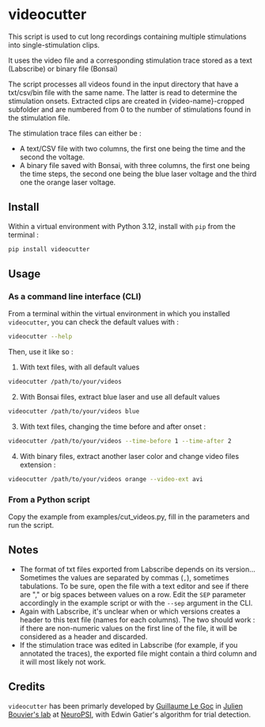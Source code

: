 # videocutter

This script is used to cut long recordings containing multiple stimulations into single-stimulation clips.

It uses the video file and a corresponding stimulation trace stored as a text (Labscribe) or binary file (Bonsai)

The script processes all videos found in the input directory that have a txt/csv/bin file with the same name. The latter is read to determine the stimulation onsets. Extracted clips are created in {video-name}-cropped subfolder and are numbered from 0 to the number of stimulations found in the stimulation file.

The stimulation trace files can either be :
- A text/CSV file with two columns, the first one being the time and the second the voltage.
- A binary file saved with Bonsai, with three columns, the first one being the time steps, the second one being the blue laser voltage and the third one the orange laser voltage.

## Install
Within a virtual environment with Python 3.12, install with `pip` from the terminal :  
```bash
pip install videocutter
```

## Usage
### As a command line interface (CLI)
From a terminal within the virtual environment in which you installed `videocutter`, you can check the default values with :
```bash
videocutter --help
```
Then, use it like so :
1. With text files, with all default values
```bash
videocutter /path/to/your/videos
```
2. With Bonsai files, extract blue laser and use all default values
```bash
videocutter /path/to/your/videos blue
```
3. With text files, changing the time before and after onset :
```bash
videocutter /path/to/your/videos --time-before 1 --time-after 2
```
4. With binary files, extract another laser color and change video files extension :
```bash
videocutter /path/to/your/videos orange --video-ext avi
```

### From a Python script
Copy the example from examples/cut_videos.py, fill in the parameters and run the script.

## Notes
- The format of txt files exported from Labscribe depends on its version... Sometimes the values are separated by commas (`,`), sometimes tabulations. To be sure, open the file with a text editor and see if there are "," or big spaces between values on a row. Edit the `SEP` parameter accordingly in the example script or with the `--sep` argument in the CLI.
- Again with Labscribe, it's unclear when or which versions creates a header to this text file (names for each columns). The two should work : if there are non-numeric values on the first line of the file, it will be considered as a header and discarded.
- If the stimulation trace was edited in Labscribe (for example, if you annotated the traces), the exported file might contain a third column and it will most likely not work.

## Credits
`videocutter` has been primarly developed by [Guillaume Le Goc](https://legoc.fr) in [Julien Bouvier's lab](https://www.bouvier-lab.com/) at [NeuroPSI](https://neuropsi.cnrs.fr/), with Edwin Gatier's algorithm for trial detection.